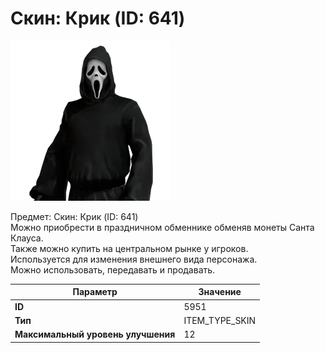 # Скин: Крик (ID: 641)

![Item Image](../img/5951.webp?raw=true)

Предмет: Скин: Крик (ID: 641)<br>Можно приобрести в праздничном обменнике обменяв монеты Санта Клауса.<br>Также можно купить на центральном рынке у игроков.<br>Используется для изменения внешнего вида персонажа.<br>Можно использовать, передавать и продавать.


| Параметр | Значение |
|----------|----------|
| **ID** | 5951 |
| **Тип** | ITEM_TYPE_SKIN |
| **Максимальный уровень улучшения** | 12 |

